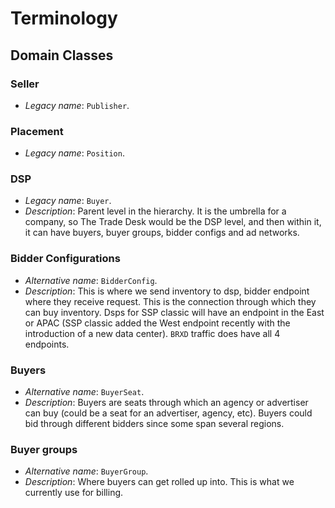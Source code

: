 # Terminology

## Domain Classes 

### Seller 

- _Legacy name_: `Publisher`.

### Placement 

- _Legacy name_: `Position`.

### DSP 

- _Legacy name_: `Buyer`.
- _Description_: Parent level in the hierarchy. It is the umbrella for a company, so The Trade Desk would be the DSP level, 
  and then within it, it can have buyers, buyer groups, bidder configs and ad networks.

### Bidder Configurations

- _Alternative name_: `BidderConfig`.
- _Description_: This is where we send inventory to dsp, bidder endpoint where they receive request. 
  This is the connection through which they can buy inventory. Dsps for SSP classic will have an endpoint in the East or APAC 
  (SSP classic added the West endpoint recently with the introduction of a new data center). `BRXD` traffic does have all 4 endpoints.

### Buyers

- _Alternative name_: `BuyerSeat`.
- _Description_: Buyers are seats through which an agency or advertiser can buy (could be a seat for an advertiser, agency, etc). 
  Buyers could bid through different bidders since some span several regions.

### Buyer groups

- _Alternative name_: `BuyerGroup`.
- _Description_: Where buyers can get rolled up into. This is what we currently use for billing.
